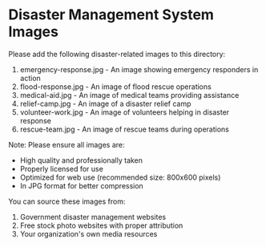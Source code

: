 # Disaster Management System Images

Please add the following disaster-related images to this directory:

1. emergency-response.jpg - An image showing emergency responders in action
2. flood-response.jpg - An image of flood rescue operations
3. medical-aid.jpg - An image of medical teams providing assistance
4. relief-camp.jpg - An image of a disaster relief camp
5. volunteer-work.jpg - An image of volunteers helping in disaster response
6. rescue-team.jpg - An image of rescue teams during operations

Note: Please ensure all images are:
- High quality and professionally taken
- Properly licensed for use
- Optimized for web use (recommended size: 800x600 pixels)
- In JPG format for better compression

You can source these images from:
1. Government disaster management websites
2. Free stock photo websites with proper attribution
3. Your organization's own media resources 